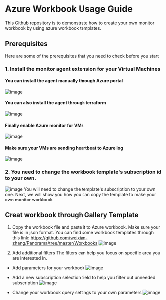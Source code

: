 # Azure Workbook Usage Guide 

This Github repository is to demonstrate how to create your own monitor workbook by using azure workbook templates.

## Prerequisites

Here are some of the prerequisites that you need to check before you start

### 1. Install the monitor agent extension for your Virtual Machines

#### You can install the agent manually through Azure portal
![image](https://user-images.githubusercontent.com/54704393/124568898-01a58a80-de78-11eb-8707-6edbedb28b3a.png)

#### You can also install the agent through terraform
![image](https://user-images.githubusercontent.com/54704393/124569312-6b259900-de78-11eb-9ab3-177587abb519.png)

#### Finally enable Azure monitor for VMs
![image](https://user-images.githubusercontent.com/54704393/124569677-bb046000-de78-11eb-8fef-a29bf7cb8930.png)

#### Make sure your VMs are sending heartbeat to Azure log
![image](https://user-images.githubusercontent.com/54704393/124570134-2cdca980-de79-11eb-8f78-446637880881.png)

### 2. You need to change the workbook template's subscription id to your own.
![image](https://user-images.githubusercontent.com/54704393/124571175-23a00c80-de7a-11eb-880b-e1913187c699.png)
You will need to change the template's subscription to your own one. Next, we will show you how you can copy the template 
to make your own monitor workbook

## Creat workbook through Gallery Template
1. Copy the workbook file and paste it to Azure workbook. Make sure your file is in json format. You can find some workbook templates through this link: https://github.com/weixian-zhang/Panorama/tree/master/Workbooks
![image](https://user-images.githubusercontent.com/54704393/124572186-091a6300-de7b-11eb-9878-c3226b33b0cf.png)

2. Add additional filters 
The filters can help you focus on specific area you are interested in. 
  - Add parameters for your workbook
  ![image](https://user-images.githubusercontent.com/54704393/124579000-51d51a80-de81-11eb-97ad-e2572a961e38.png)

  - Add a new subscription selection field to help you filter out unneeded subscription 
  ![image](https://user-images.githubusercontent.com/54704393/124579227-8052f580-de81-11eb-9311-1e57f1dfae99.png)
  
  - Change your workbook query settings to your own parameters
  ![image](https://user-images.githubusercontent.com/54704393/124579938-31f22680-de82-11eb-8135-d96698cb15e5.png)
 
















